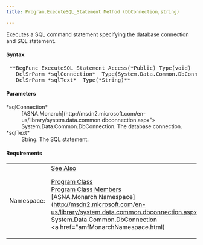 ```yaml
---
title: Program.ExecuteSQL_Statement Method (DbConnection,string)

---
```


Executes a SQL command statement specifying the database connection and SQL statement.
<!-- start -->

#### Syntax
<pre class="syntax"> **BegFunc ExecuteSQL_Statement Access(*Public) Type(void)
   DclSrParm *sqlConnection*  Type(System.Data.Common.DbConnection)
   DclSrParm *sqlText*  Type(*String)**       </pre>

#### Parameters
<dl>
        <dt>
 *sqlConnection* 
        </dt>
        <dd>
          [ASNA.Monarch](http://msdn2.microsoft.com/en-us/library/system.data.common.dbconnection.aspx">
        System.Data.Common.DbConnection</a>. The database
        connection.</dd>
        <dt>
 *sqlText* 
        </dt>
        <dd>String. The SQL statement.</dd>
</dl>

<!-- -->

 <!-- start -->

#### Requirements
<table class="dttable" cellspacing="0" cellpadding="4" width="60%">
           <colgroup>
            <col width="15%" style="font-weight:bold" />
            <col width="85%" />
          </colgroup>
          <tr>
            <td>Namespace:</td>
            <td><a href="amfMonarchNamespace.html)</td>
          </tr>
          <tr>
            <td>Assembly:</td>
            <td>ASNA.VisualRPG.Runtime.DLL</td>
          </tr>
         <tr>
            <td>Platforms:</td>
            <td> Windows Server 2012, Windows Server 2012 R2, Windows Server 2016, Windows 7, Windows 8 Pro, Windows 10 Pro</td>
         </tr>
</table>

<!-- end -->

#### See Also
[Program Class](program-class.html) <br /> [Program Class Members](program-class-members.html) <br /> [ASNA.Monarch Namespace](http://msdn2.microsoft.com/en-us/library/system.data.common.dbconnection.aspx"> System.Data.Common.DbConnection</a> <br /> <a href="amfMonarchNamespace.html) 
